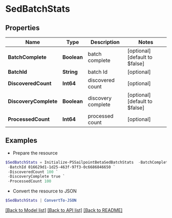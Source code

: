 # SedBatchStats
## Properties

Name | Type | Description | Notes
------------ | ------------- | ------------- | -------------
**BatchComplete** | **Boolean** | batch complete | [optional] [default to $false]
**BatchId** | **String** | batch Id | [optional] 
**DiscoveredCount** | **Int64** | discovered count | [optional] 
**DiscoveryComplete** | **Boolean** | discovery complete | [optional] [default to $false]
**ProcessedCount** | **Int64** | processed count | [optional] 

## Examples

- Prepare the resource
```powershell
$SedBatchStats = Initialize-PSSailpointBetaSedBatchStats  -BatchComplete true `
 -BatchId 016629d1-1d25-463f-97f3-0c6686846650 `
 -DiscoveredCount 100 `
 -DiscoveryComplete true `
 -ProcessedCount 100
```

- Convert the resource to JSON
```powershell
$SedBatchStats | ConvertTo-JSON
```

[[Back to Model list]](../README.md#documentation-for-models) [[Back to API list]](../README.md#documentation-for-api-endpoints) [[Back to README]](../README.md)

